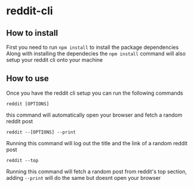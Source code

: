 # reddit-cli
## How to install
First you need to run `npm install` to install the package dependencies
Along with installing the dependecies the `npm install` command will also setup your reddit cli onto your machine
## How to use
Once you have the reddit cli setup you can run the following commands
```
reddit [OPTIONS]
```
this command will automatically open your browser and fetch a random reddit post

```
reddit --[OPTIONS] --print
```
Running this command will log out the title and the link of a random reddit post

```
reddit --top 
```
Running this command will fetch a random post from reddit's top section, adding `--print` will do the same but doesnt open your browser
